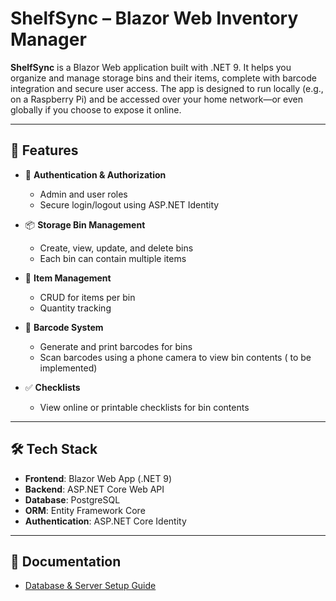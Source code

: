# ShelfSync – Blazor Web Inventory Manager

**ShelfSync** is a Blazor Web  application built with .NET 9. It helps you organize and manage storage bins and their items, complete with barcode integration and secure user access. The app is designed to run locally (e.g., on a Raspberry Pi) and be accessed over your home network—or even globally if you choose to expose it online.

---

## 🚀 Features

- 🔐 **Authentication & Authorization**
  - Admin and user roles
  - Secure login/logout using ASP.NET Identity

- 📦 **Storage Bin Management**
  - Create, view, update, and delete bins
  - Each bin can contain multiple items 

- 📝 **Item Management**
  - CRUD for items per bin
  - Quantity tracking

- 📇 **Barcode System**
  - Generate and print barcodes for bins
  - Scan barcodes using a phone camera to view bin contents ( to be implemented)

- ✅ **Checklists**
  - View online or printable checklists for bin contents



---

## 🛠️ Tech Stack

- **Frontend**: Blazor Web App (.NET 9)
- **Backend**: ASP.NET Core Web API
- **Database**: PostgreSQL
- **ORM**: Entity Framework Core
- **Authentication**: ASP.NET Core Identity



---

## 📖 Documentation

- [Database & Server Setup Guide](Documentation/ShelfSyncDatabaseServerSetup.md)

